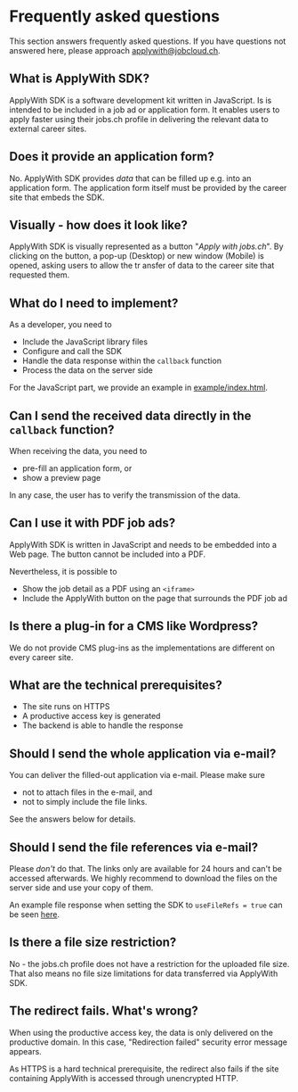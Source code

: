 # Frequently asked questions

This section answers frequently asked questions. If you have questions not answered here, please approach [applywith@jobcloud.ch](mailto:applywith@jobcloud.ch).


## What is ApplyWith SDK?

ApplyWith SDK is a software development kit written in JavaScript. Is is intended to be included in a job ad or application form. It enables users to apply faster using their jobs.ch profile in delivering the relevant data to external career sites.

## Does it provide an application form?

No. ApplyWith SDK provides _data_ that can be filled up e.g. into an application form. The application form itself must be provided by the career site that embeds the SDK.

## Visually - how does it look like?

ApplyWith SDK is visually represented as a button "_Apply with jobs.ch_". By clicking on the button, a pop-up (Desktop) or new window (Mobile) is opened, asking users to allow the tr ansfer of data to the career site that requested them.

## What do I need to implement?

As a developer, you need to

* Include the JavaScript library files
* Configure and call the SDK
* Handle the data response within the `callback` function
* Process the data on the server side

For the JavaScript part, we provide an example in [example/index.html](../example/index.html).

## Can I send the received data directly in the `callback` function?

When receiving the data, you need to
* pre-fill an application form, or
* show a preview page

In any case, the user has to verify the transmission of the data.

## Can I use it with PDF job ads?

ApplyWith SDK is written in JavaScript and needs to be embedded into a Web page. The button cannot be included into a PDF.

Nevertheless, it is possible to
* Show the job detail as a PDF using an `<iframe>`
* Include the ApplyWith button on the page that surrounds the PDF job ad

## Is there a plug-in for a CMS like Wordpress?

We do not provide CMS plug-ins as the implementations are different on every career site.

## What are the technical prerequisites?

* The site runs on HTTPS
* A productive access key is generated
* The backend is able to handle the response

## Should I send the whole application via e-mail?

You can deliver the filled-out application via e-mail. Please make sure
* not to attach files in the e-mail, and
* not to simply include the file links.

See the answers below for details.

## Should I send the file references via e-mail?

Please *don't* do that. The links only are available for 24 hours and can't be accessed afterwards. We highly recommend to download the files on the server side and use your copy of them.

An example file response when setting the SDK to `useFileRefs = true` can be seen [here](file-response-references.md).

## Is there a file size restriction?

No - the jobs.ch profile does not have a restriction for the uploaded file size. That also means no file size limitations for data transferred via ApplyWith SDK.

## The redirect fails. What's wrong?

When using the productive access key, the data is only delivered on the productive domain. In this case, "Redirection failed" security error message appears.

As HTTPS is a hard technical prerequisite, the redirect also fails if the site containing ApplyWith is accessed through unencrypted HTTP.
